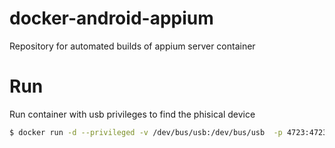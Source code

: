 # docker-android-appium
Repository for automated builds of appium server container
# Run
Run container with usb privileges to find the phisical device
```sh
$ docker run -d --privileged -v /dev/bus/usb:/dev/bus/usb  -p 4723:4723 baena/appium bash
```
